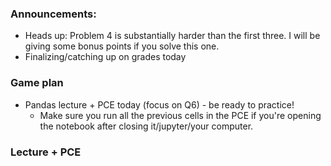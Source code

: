 
### Announcements:
- Heads up: Problem 4 is substantially harder than the first three. I will be giving some bonus points if you solve this one.
- Finalizing/catching up on grades today

### Game plan
- Pandas lecture + PCE today (focus on Q6) - be ready to practice!
	- Make sure you run all the previous cells in the PCE if you're opening the notebook after closing it/jupyter/your computer.

### Lecture + PCE

